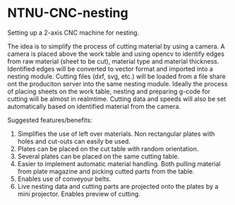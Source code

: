 # NTNU-CNC-nesting 

Setting up a 2-axis CNC machine for nesting.

The idea is to simplify the process of cutting material by using a camera. A camera is placed above the work table and using opencv to identify edges from raw material (sheet to be cut), material type and material thickness. Identified edges will be converted to vector format and imported into a nesting module. Cutting files (dxf, svg, etc.) will be loaded from a file share ont the produciton server into the same nesting module. Ideally the process of placing sheets on the work table, nesting and preparing g-code for cutting will be almost in realmtime. Cutting data and speeds will also be set automatically based on identified material from the camera.

Suggested features/benefits:
1. Simplifies the use of left over materials. Non rectangular plates with holes and cut-outs can easily be used.
2. Plates can be placed on the cut table with random orientation.
3. Several plates can be placed on the same cutting table.
4. Easier to implement automatic material handling. Both pulling material from plate magazine and picking cutted parts from the table.
5. Enables use of conveyour belts.
6. Live nesting data and cutting parts are projected onto the plates by a mini projector. Enables preview of cutting. 
